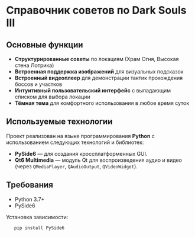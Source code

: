 # Справочник советов по Dark Souls III

## Основные функции

- **Структурированные советы** по локациям (Храм Огня, Высокая стена Лотрика)
- **Встроенная поддержка изображений** для визуальных подсказок
- **Встроенный видеоплеер** для демонстрации тактик прохождения боссов и участков
- **Интуитивный пользовательский интерфейс** с выпадающим списком для выбора локации
- **Тёмная тема** для комфортного использования в любое время суток

## Используемые технологии

Проект реализован на языке программирования **Python** с использованием следующих технологий и библиотек:

- **PySide6** —  для создания кроссплатформенных GUI.
- **Qt6 Multimedia** — модуль Qt для воспроизведения аудио и видео (через `QMediaPlayer`, `QAudioOutput`, `QVideoWidget`).

## Требования

- Python 3.7+
- PySide6    

Установка зависимости:
```bash
   pip install PySide6
```

